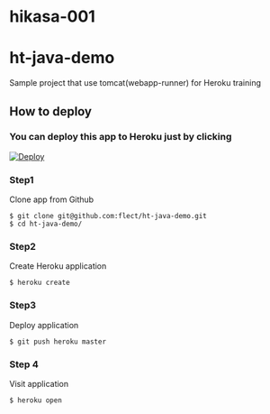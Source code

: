 # hikasa-001

ht-java-demo
==============

Sample project that use tomcat(webapp-runner) for Heroku training

How to deploy
--------------

### You can deploy this app to Heroku just by clicking
[![Deploy](https://www.herokucdn.com/deploy/button.svg)](https://heroku.com/deploy)

### Step1  

Clone app from Github  

```
$ git clone git@github.com:flect/ht-java-demo.git
$ cd ht-java-demo/
```

### Step2  

Create Heroku application

```
$ heroku create
```

### Step3  

Deploy application
```
$ git push heroku master
```

### Step 4

Visit application

```
$ heroku open
```
